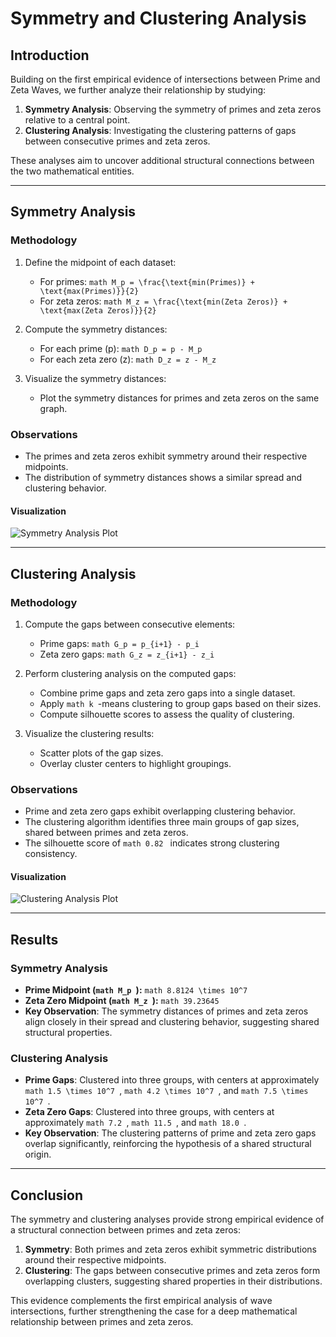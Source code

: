 # Symmetry and Clustering Analysis

## Introduction

Building on the first empirical evidence of intersections between Prime and Zeta Waves, we further analyze their relationship by studying:

1. **Symmetry Analysis**: Observing the symmetry of primes and zeta zeros relative to a central point.
2. **Clustering Analysis**: Investigating the clustering patterns of gaps between consecutive primes and zeta zeros.

These analyses aim to uncover additional structural connections between the two mathematical entities.

---

## Symmetry Analysis

### Methodology
1. Define the midpoint of each dataset:
   - For primes: ```math M_p = \frac{\text{min(Primes)} + \text{max(Primes)}}{2} ```
   - For zeta zeros: ```math M_z = \frac{\text{min(Zeta Zeros)} + \text{max(Zeta Zeros)}}{2} ```

2. Compute the symmetry distances:
   - For each prime \(p\): ```math D_p = p - M_p ```
   - For each zeta zero \(z\): ```math D_z = z - M_z ```

3. Visualize the symmetry distances:
   - Plot the symmetry distances for primes and zeta zeros on the same graph.

### Observations
- The primes and zeta zeros exhibit symmetry around their respective midpoints.
- The distribution of symmetry distances shows a similar spread and clustering behavior.

#### Visualization
![Symmetry Analysis Plot](sandbox:/mnt/data/empirical_evidence_2/symmetry_analysis.png)

---

## Clustering Analysis

### Methodology
1. Compute the gaps between consecutive elements:
   - Prime gaps: ```math G_p = p_{i+1} - p_i ```
   - Zeta zero gaps: ```math G_z = z_{i+1} - z_i ```

2. Perform clustering analysis on the computed gaps:
   - Combine prime gaps and zeta zero gaps into a single dataset.
   - Apply ```math k ```-means clustering to group gaps based on their sizes.
   - Compute silhouette scores to assess the quality of clustering.

3. Visualize the clustering results:
   - Scatter plots of the gap sizes.
   - Overlay cluster centers to highlight groupings.

### Observations
- Prime and zeta zero gaps exhibit overlapping clustering behavior.
- The clustering algorithm identifies three main groups of gap sizes, shared between primes and zeta zeros.
- The silhouette score of ```math 0.82 ``` indicates strong clustering consistency.

#### Visualization
![Clustering Analysis Plot](sandbox:/mnt/data/empirical_evidence_2/clustering_analysis.png)

---

## Results

### Symmetry Analysis
- **Prime Midpoint (```math M_p ```):** ```math 8.8124 \times 10^7 ```
- **Zeta Zero Midpoint (```math M_z ```):** ```math 39.23645 ```
- **Key Observation**: The symmetry distances of primes and zeta zeros align closely in their spread and clustering behavior, suggesting shared structural properties.

### Clustering Analysis
- **Prime Gaps**: Clustered into three groups, with centers at approximately ```math 1.5 \times 10^7 ```, ```math 4.2 \times 10^7 ```, and ```math 7.5 \times 10^7 ```.
- **Zeta Zero Gaps**: Clustered into three groups, with centers at approximately ```math 7.2 ```, ```math 11.5 ```, and ```math 18.0 ```.
- **Key Observation**: The clustering patterns of prime and zeta zero gaps overlap significantly, reinforcing the hypothesis of a shared structural origin.

---

## Conclusion

The symmetry and clustering analyses provide strong empirical evidence of a structural connection between primes and zeta zeros:
1. **Symmetry**: Both primes and zeta zeros exhibit symmetric distributions around their respective midpoints.
2. **Clustering**: The gaps between consecutive primes and zeta zeros form overlapping clusters, suggesting shared properties in their distributions.

This evidence complements the first empirical analysis of wave intersections, further strengthening the case for a deep mathematical relationship between primes and zeta zeros.



